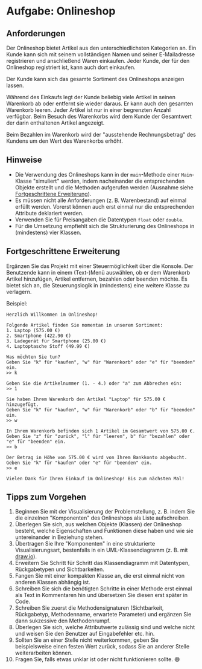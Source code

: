 # Aufgabe: Onlineshop
## Anforderungen
Der Onlineshop bietet Artikel aus den unterschiedlichsten Kategorien an.
Ein Kunde kann sich mit seinem vollständigen Namen und seiner E-Mailadresse registrieren und anschließend Waren einkaufen.
Jeder Kunde, der für den Onlineshop registriert ist, kann auch dort einkaufen. 

Der Kunde kann sich das gesamte Sortiment des Onlineshops anzeigen lassen.

Während des Einkaufs legt der Kunde beliebig viele Artikel in seinen Warenkorb ab oder entfernt sie wieder daraus.
Er kann auch den gesamten Warenkorb leeren.
Jeder Artikel ist nur in einer begrenzten Anzahl verfügbar.
Beim Besuch des Warenkorbs wird dem Kunde der Gesamtwert der darin enthaltenen Artikel angezeigt.

Beim Bezahlen im Warenkorb wird der "ausstehende Rechnungsbetrag" des Kundens um den Wert des Warenkorbs erhöht.

## Hinweise
- Die Verwendung des Onlineshops kann in der `main`-Methode einer `Main`-Klasse "simuliert" werden, indem nacheinander die entsprechenden Objekte erstellt und die Methoden aufgerufen werden (Ausnahme siehe [Fortgeschrittene Erweiterung](#fortgeschrittene-erweiterung)).
- Es müssen nicht alle Anforderungen (z. B. Warenbestand) auf einmal erfüllt werden.
Vorerst können auch erst einmal nur die entsprechenden Attribute deklariert werden.
- Verwenden Sie für Preisangaben die Datentypen `float` oder `double`.
- Für die Umsetzung empfiehlt sich die Strukturierung des Onlineshops in (mindestens) vier Klassen.

## Fortgeschrittene Erweiterung
Ergänzen Sie das Projekt mit einer Steuermöglichkeit über die Konsole.
Der Benutzende kann in einem (Text-)Menü auswählen, ob er dem Warenkorb Artikel hinzufügen, Artikel entfernen, bezahlen oder beenden möchte.
Es bietet sich an, die Steuerungslogik in (mindestens) eine weitere Klasse zu verlagern.

Beispiel:
```
Herzlich Willkommen im Onlineshop!

Folgende Artikel finden Sie momentan in unserem Sortiment:
1. Laptop (575.00 €)
2. Smartphone (422.90 €)
3. Ladegerät für Smartphone (25.00 €)
4. Laptoptasche Stoff (49.99 €)

Was möchten Sie tun?
Geben Sie "k" für "kaufen", "w" für "Warenkorb" oder "e" für "beenden" ein.
>> k

Geben Sie die Artikelnummer (1. - 4.) oder "a" zum Abbrechen ein:
>> 1

Sie haben Ihrem Warenkorb den Artikel "Laptop" für 575.00 € hinzugefügt.
Geben Sie "k" für "kaufen", "w" für "Warenkorb" oder "b" für "beenden" ein.
>> w
 
In Ihrem Warenkorb befinden sich 1 Artikel im Gesamtwert von 575.00 €.
Geben Sie "z" für "zurück", "l" für "leeren", b" für "bezahlen" oder "e" für "beenden" ein.
>> b

Der Betrag in Höhe von 575.00 € wird von Ihrem Bankkonto abgebucht.
Geben Sie "k" für "kaufen" oder "e" für "beenden" ein.
>> e

Vielen Dank für Ihren Einkauf im Onlineshop! Bis zum nächsten Mal!
```

## Tipps zum Vorgehen
1. Beginnen Sie mit der Visualisierung der Problemstellung, z. B. indem Sie die einzelnen "Komponenten" des Onlineshops als Liste aufschreiben.
2. Überlegen Sie sich, aus welchen Objekte (Klassen) der Onlineshop besteht, welche Eigenschaften und Funktionen diese haben und wie sie untereinander in Beziehung stehen.
3. Übertragen Sie Ihre "Komponenten" in eine strukturierte Visualisierungsart, bestenfalls in ein UML-Klassendiagramm (z. B. mit [draw.io](https://draw.io)).
4. Erweitern Sie Schritt für Schritt das Klassendiagramm mit Datentypen, Rückgabetypen und Sichtbarkeiten.
5. Fangen Sie mit einer kompakten Klasse an, die erst einmal nicht von anderen Klassen abhängig ist.
6. Schreiben Sie sich die benötigten Schritte in einer Methode erst einmal als Text in Kommentaren hin und übersetzen Sie diesen erst später in Code.
7. Schreiben Sie zuerst die Methodensignaturen (Sichtbarkeit, Rückgabetyp, Methodenname, erwartete Parameter) und ergänzen Sie dann sukzessive den Methodenrumpf. 
8. Überlegen Sie sich, welche Attributwerte zulässig sind und welche nicht und weisen Sie den Benutzer auf Eingabefehler etc. hin.
9. Sollten Sie an einer Stelle nicht weiterkommen, geben Sie beispielsweise einen festen Wert zurück, sodass Sie an anderer Stelle weiterarbeiten können.  
9. Fragen Sie, falls etwas unklar ist oder nicht funktionieren sollte. :smile:
